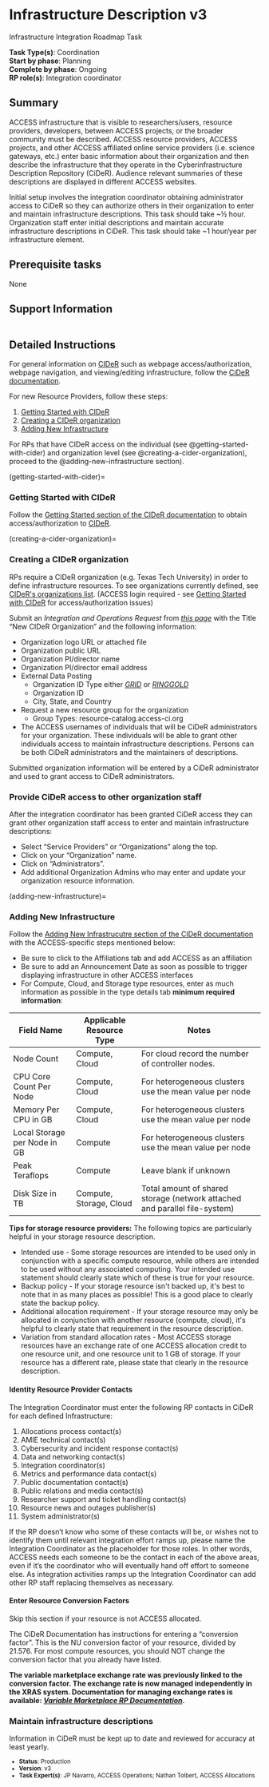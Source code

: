 # Infrastructure Description v3

Infrastructure Integration Roadmap Task

**Task Type(s)**: Coordination  
**Start by phase**: Planning  
**Complete by phase**: Ongoing  
**RP role(s)**: Integration coordinator

## Summary

ACCESS infrastructure that is visible to researchers/users, resource providers, developers, between ACCESS projects, or the broader community must be described. ACCESS resource providers, ACCESS projects, and other ACCESS affiliated online service providers (i.e. science gateways, etc.) enter basic information about their organization and then describe the infrastructure that they operate in the Cyberinfrastructure Description Repository (CiDeR). Audience relevant summaries of these descriptions are displayed in different ACCESS websites.

Initial setup involves the integration coordinator obtaining administrator access to CiDeR so they can authorize others in their organization to enter and maintain infrastructure descriptions. This task should take ~½ hour. Organization staff enter initial descriptions and maintain accurate infrastructure descriptions in CiDeR. This task should take ~1 hour/year per infrastructure element.

## Prerequisite tasks

None

## Support Information

```{include} ../support.md
```

## Detailed Instructions

For general information on [CIDeR](https://cider.access-ci.org) such as webpage access/authorization, webpage navigation, and viewing/editing infrastructure, follow the [CiDeR documentation](https://cider.access-ci.org/documentation).

For new Resource Providers, follow these steps:
1. [Getting Started with CIDeR](#getting-started-with-cider)
1. [Creating a CIDeR organization](#creating-a-cider-organization)
1. [Adding New Infrastructure](#adding-new-infrastructure)

For RPs that have CIDeR access on the individual (see @getting-started-with-cider) and organization level (see @creating-a-cider-organization), proceed to the @adding-new-infrastructure section).

(getting-started-with-cider)=
### Getting Started with CIDeR

Follow the [Getting Started section of the CIDeR documentation](https://cider.access-ci.org/documentation#getting-started) to obtain access/authorization to [CIDeR](https://cider.access-ci.org).

(creating-a-cider-organization)=
### Creating a CIDeR organization

RPs require a CIDeR organization (e.g. Texas Tech University) in order to define infrastructure resources.
To see organizations currently defined, see [CIDeR's organizations list](https://cider.access-ci.org/resource_providers). (ACCESS login required - see [Getting Started with CIDeR](#getting-started-with-cider) for access/authorization issues)

Submit an *Integration and Operations Request* from [*this page*](https://operations.access-ci.org/open-operations-request/) with the Title “New CIDeR Organization” and the following information:

- Organization logo URL or attached file
- Organization public URL
- Organization PI/director name
- Organization PI/director email address
- External Data Posting
  - Organization ID Type either [*GRID*](https://www.grid.ac/) or [*RINGGOLD*](https://www.ringgold.com/ringgold-identifier/)
  - Organization ID
  - City, State, and Country
- Request a new resource group for the organization
  -  Group Types: resource-catalog.access-ci.org
- The ACCESS usernames of individuals that will be CiDeR administrators for your organization. These individuals will be able to grant other individuals access to maintain infrastructure descriptions. Persons can be both CiDeR administrators and the maintainers of descriptions.

Submitted organization information will be entered by a CiDeR administrator and used to grant access to CiDeR administrators.

### Provide CiDeR access to other organization staff

After the integration coordinator has been granted CiDeR access they can grant other organization staff access to enter and maintain infrastructure descriptions:

- Select “Service Providers” or “Organizations” along the top.
- Click on your “Organization” name.
- Click on “Administrators”.
- Add additional Organization Admins who may enter and update your organization resource information.

(adding-new-infrastructure)=
### Adding New Infrastructure

Follow the [Adding New Infrastrucutre section of the CIDeR documentation](https://cider.access-ci.org/documentation#adding-infrastructure) with the ACCESS-specific steps mentioned below:

- Be sure to click to the Affiliations tab and add ACCESS as an affiliation
- Be sure to add an Announcement Date as soon as possible to trigger displaying infrastructure in other ACCESS interfaces
- For Compute, Cloud, and Storage type resources, enter as much information as possible in the type details tab **minimum required information**:

| Field Name                   | Applicable Resource Type | Notes                                                                      |
|------------------------------|--------------------------|----------------------------------------------------------------------------|
| Node Count                   | Compute, Cloud           | For cloud record the number of controller nodes.                           |
| CPU Core Count Per Node      | Compute, Cloud           | For heterogeneous clusters use the mean value per node                     |
| Memory Per CPU in GB         | Compute, Cloud           | For heterogeneous clusters use the mean value per node                     |
| Local Storage per Node in GB | Compute                  | For heterogeneous clusters use the mean value per node                     |
| Peak Teraflops               | Compute                  | Leave blank if unknown                                                     |
| Disk Size in TB              | Compute, Storage, Cloud  | Total amount of shared storage (network attached and parallel file-system) |

**Tips for storage resource providers:** The following topics are particularly helpful
in your storage resource description.
* Intended use - Some storage resources are intended to be used only in conjunction
  with a specific compute resource, while others are intended to be used without
  any associated computing. Your intended use statement should clearly state which
  of these is true for your resource.
* Backup policy - If your storage resource isn't backed up, it's best to note that
  in as many places as possible! This is a good place to clearly state the backup policy.
* Additional allocation requirement - If your storage resource may only be allocated
  in conjunction with another resource (compute, cloud), it's helpful to clearly state
  that requirement in the resource description.
* Variation from standard allocation rates - Most ACCESS storage resources have an
  exchange rate of one ACCESS allocation credit to one resource unit, and one resource
  unit to 1 GB of storage. If your resource has a different rate, please state that
  clearly in the resource description.

#### Identity Resource Provider Contacts

The Integration Coordinator must enter the following RP contacts in CiDeR for each defined Infrastructure:
1. Allocations process contact(s)
1. AMIE technical contact(s)
1. Cybersecurity and incident response contact(s)
1. Data and networking contact(s)
1. Integration coordinator(s)
1. Metrics and performance data contact(s)
1. Public documentation contact(s)
1. Public relations and media contact(s)
1. Researcher support and ticket handling contact(s)
1. Resource news and outages publisher(s)
1. System administrator(s)

If the RP doesn’t know who some of these contacts will be, or wishes not to identify them until relevant integration effort ramps up, please name the Integration Coordinator as the placeholder for those roles. In other words, ACCESS needs each someone to be the contact in each of the above areas, even if it’s the coordinator who will eventually hand off effort to someone else. As integration activities ramps up the Integration Coordinator can add other RP staff replacing themselves as necessary.

#### Enter Resource Conversion Factors

Skip this section if your resource is not ACCESS allocated.

The CiDeR Documentation has instructions for entering a “conversion factor”. This is the NU conversion factor of your resource, divided by 21.576. For most compute resources, you should NOT change the conversion factor that you already have listed. 

**The variable marketplace exchange rate was previously linked to the conversion factor.  The exchange rate is now managed independently in the XRAS system.  Documentation for managing exchange rates is available:  [*Variable Marketplace RP Documentation*](https://access-ci.atlassian.net/wiki/spaces/ACP/pages/1238073366/Variable+Marketplace+RP+Documentation).**



### Maintain infrastructure descriptions

Information in CiDeR must be kept up to date and reviewed for accuracy at least yearly.

<sub>
<ul class="document-meta-data">
    <li><strong>Status</strong>: Production</li>
    <li><strong>Version</strong>: v3</li>
    <li><strong>Task Expert(s)</strong>: JP Navarro, ACCESS Operations; Nathan Tolbert, ACCESS Allocations</li>
</ul>
</sub>
<br/>
<br/>
